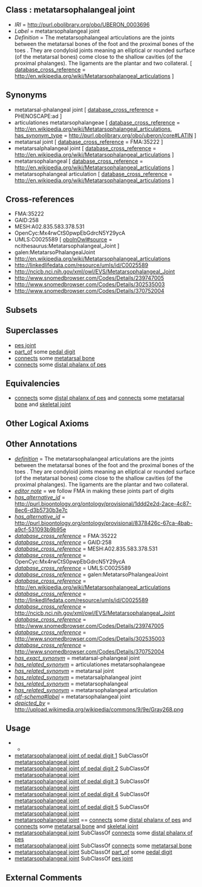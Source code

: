 
## Class : metatarsophalangeal joint

 * *IRI* = http://purl.obolibrary.org/obo/UBERON_0003696
 * *Label* = metatarsophalangeal joint
 * *Definition* = The metatarsophalangeal articulations are the joints between the metatarsal bones of the foot and the proximal bones of the toes . They are condyloid joints meaning an elliptical or rounded surface (of the metatarsal bones) come close to the shallow cavities (of the proximal phalanges). The ligaments are the plantar and two collateral. [ [database_cross_reference](../../ef/oboInOwl#hasDbXref.md) = http://en.wikipedia.org/wiki/Metatarsophalangeal_articulations ]

## Synonyms

 * metatarsal-phalangeal joint [ [database_cross_reference](../../ef/oboInOwl#hasDbXref.md) = PHENOSCAPE:ad ]
 * articulationes metatarsophalangeae [ [database_cross_reference](../../ef/oboInOwl#hasDbXref.md) = http://en.wikipedia.org/wiki/Metatarsophalangeal_articulations, [has_synonym_type](../../pe/oboInOwl#hasSynonymType.md) = http://purl.obolibrary.org/obo/uberon/core#LATIN ]
 * metatarsal joint [ [database_cross_reference](../../ef/oboInOwl#hasDbXref.md) = FMA:35222 ]
 * metatarsalphalangeal joint [ [database_cross_reference](../../ef/oboInOwl#hasDbXref.md) = http://en.wikipedia.org/wiki/Metatarsophalangeal_articulations ]
 * metatarsophalangeal [ [database_cross_reference](../../ef/oboInOwl#hasDbXref.md) = http://en.wikipedia.org/wiki/Metatarsophalangeal_articulations ]
 * metatarsophalangeal articulation [ [database_cross_reference](../../ef/oboInOwl#hasDbXref.md) = http://en.wikipedia.org/wiki/Metatarsophalangeal_articulations ]

## Cross-references

 * FMA:35222
 * GAID:258
 * MESH:A02.835.583.378.531
 * OpenCyc:Mx4rwCtS0pwpEbGdrcN5Y29ycA
 * UMLS:C0025589 [ [oboInOwl#source](../../ce/oboInOwl#source.md) = ncithesaurus:Metatarsophalangeal_Joint ]
 * galen:MetatarsoPhalangealJoint
 * http://en.wikipedia.org/wiki/Metatarsophalangeal_articulations
 * http://linkedlifedata.com/resource/umls/id/C0025589
 * http://ncicb.nci.nih.gov/xml/owl/EVS/Metatarsophalangeal_Joint
 * http://www.snomedbrowser.com/Codes/Details/239747005
 * http://www.snomedbrowser.com/Codes/Details/302535003
 * http://www.snomedbrowser.com/Codes/Details/370752004

## Subsets


## Superclasses

 * [pes joint](../../UBERON/87/UBERON_0001487.md)
 * [part_of](../../BFO/50/BFO_0000050.md) some [pedal digit](../../UBERON/66/UBERON_0001466.md)
 * [connects](../../RO/76/RO_0002176.md) some [metatarsal bone](../../UBERON/48/UBERON_0001448.md)
 * [connects](../../RO/76/RO_0002176.md) some [distal phalanx of pes](../../UBERON/67/UBERON_0003867.md)

## Equivalencies

 * [connects](../../RO/76/RO_0002176.md) some [distal phalanx of pes](../../UBERON/67/UBERON_0003867.md) and [connects](../../RO/76/RO_0002176.md) some [metatarsal bone](../../UBERON/48/UBERON_0001448.md) and [skeletal joint](../../UBERON/82/UBERON_0000982.md)

## Other Logical Axioms


## Other Annotations

 * *[definition](../../IAO/15/IAO_0000115.md)* = The metatarsophalangeal articulations are the joints between the metatarsal bones of the foot and the proximal bones of the toes . They are condyloid joints meaning an elliptical or rounded surface (of the metatarsal bones) come close to the shallow cavities (of the proximal phalanges). The ligaments are the plantar and two collateral.
 * *[editor note](../../IAO/16/IAO_0000116.md)* = we follow FMA in making these joints part of digits
 * *[has_alternative_id](../../Id/oboInOwl#hasAlternativeId.md)* = http://purl.bioontology.org/ontology/provisional/1ddd2e2d-2ace-4c87-8ec6-d3b5730b3e7c
 * *[has_alternative_id](../../Id/oboInOwl#hasAlternativeId.md)* = http://purl.bioontology.org/ontology/provisional/8378426c-67ca-4bab-a9cf-531093b9b95e
 * *[database_cross_reference](../../ef/oboInOwl#hasDbXref.md)* = FMA:35222
 * *[database_cross_reference](../../ef/oboInOwl#hasDbXref.md)* = GAID:258
 * *[database_cross_reference](../../ef/oboInOwl#hasDbXref.md)* = MESH:A02.835.583.378.531
 * *[database_cross_reference](../../ef/oboInOwl#hasDbXref.md)* = OpenCyc:Mx4rwCtS0pwpEbGdrcN5Y29ycA
 * *[database_cross_reference](../../ef/oboInOwl#hasDbXref.md)* = UMLS:C0025589
 * *[database_cross_reference](../../ef/oboInOwl#hasDbXref.md)* = galen:MetatarsoPhalangealJoint
 * *[database_cross_reference](../../ef/oboInOwl#hasDbXref.md)* = http://en.wikipedia.org/wiki/Metatarsophalangeal_articulations
 * *[database_cross_reference](../../ef/oboInOwl#hasDbXref.md)* = http://linkedlifedata.com/resource/umls/id/C0025589
 * *[database_cross_reference](../../ef/oboInOwl#hasDbXref.md)* = http://ncicb.nci.nih.gov/xml/owl/EVS/Metatarsophalangeal_Joint
 * *[database_cross_reference](../../ef/oboInOwl#hasDbXref.md)* = http://www.snomedbrowser.com/Codes/Details/239747005
 * *[database_cross_reference](../../ef/oboInOwl#hasDbXref.md)* = http://www.snomedbrowser.com/Codes/Details/302535003
 * *[database_cross_reference](../../ef/oboInOwl#hasDbXref.md)* = http://www.snomedbrowser.com/Codes/Details/370752004
 * *[has_exact_synonym](../../ym/oboInOwl#hasExactSynonym.md)* = metatarsal-phalangeal joint
 * *[has_related_synonym](../../ym/oboInOwl#hasRelatedSynonym.md)* = articulationes metatarsophalangeae
 * *[has_related_synonym](../../ym/oboInOwl#hasRelatedSynonym.md)* = metatarsal joint
 * *[has_related_synonym](../../ym/oboInOwl#hasRelatedSynonym.md)* = metatarsalphalangeal joint
 * *[has_related_synonym](../../ym/oboInOwl#hasRelatedSynonym.md)* = metatarsophalangeal
 * *[has_related_synonym](../../ym/oboInOwl#hasRelatedSynonym.md)* = metatarsophalangeal articulation
 * *[rdf-schema#label](../../el/rdf-schema#label.md)* = metatarsophalangeal joint
 * *[depicted_by](../../depicted/by/depicted_by.md)* = http://upload.wikimedia.org/wikipedia/commons/9/9e/Gray268.png

## Usage

 * -
 * [metatarsophalangeal joint of pedal digit 1](../../UBERON/50/UBERON_0007750.md) SubClassOf [metatarsophalangeal joint](../../UBERON/96/UBERON_0003696.md)
 * [metatarsophalangeal joint of pedal digit 2](../../UBERON/53/UBERON_0007753.md) SubClassOf [metatarsophalangeal joint](../../UBERON/96/UBERON_0003696.md)
 * [metatarsophalangeal joint of pedal digit 3](../../UBERON/56/UBERON_0007756.md) SubClassOf [metatarsophalangeal joint](../../UBERON/96/UBERON_0003696.md)
 * [metatarsophalangeal joint of pedal digit 4](../../UBERON/59/UBERON_0007759.md) SubClassOf [metatarsophalangeal joint](../../UBERON/96/UBERON_0003696.md)
 * [metatarsophalangeal joint of pedal digit 5](../../UBERON/62/UBERON_0007762.md) SubClassOf [metatarsophalangeal joint](../../UBERON/96/UBERON_0003696.md)
 * [metatarsophalangeal joint](../../UBERON/96/UBERON_0003696.md) == [connects](../../RO/76/RO_0002176.md) some [distal phalanx of pes](../../UBERON/67/UBERON_0003867.md) and [connects](../../RO/76/RO_0002176.md) some [metatarsal bone](../../UBERON/48/UBERON_0001448.md) and [skeletal joint](../../UBERON/82/UBERON_0000982.md)
 * [metatarsophalangeal joint](../../UBERON/96/UBERON_0003696.md) SubClassOf [connects](../../RO/76/RO_0002176.md) some [distal phalanx of pes](../../UBERON/67/UBERON_0003867.md)
 * [metatarsophalangeal joint](../../UBERON/96/UBERON_0003696.md) SubClassOf [connects](../../RO/76/RO_0002176.md) some [metatarsal bone](../../UBERON/48/UBERON_0001448.md)
 * [metatarsophalangeal joint](../../UBERON/96/UBERON_0003696.md) SubClassOf [part_of](../../BFO/50/BFO_0000050.md) some [pedal digit](../../UBERON/66/UBERON_0001466.md)
 * [metatarsophalangeal joint](../../UBERON/96/UBERON_0003696.md) SubClassOf [pes joint](../../UBERON/87/UBERON_0001487.md)

## External Comments


